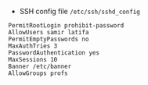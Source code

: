 - SSH config file
`/etc/ssh/sshd_config`

```
PermitRootLogin prohibit-password
AllowUsers samir latifa
PermitEmptyPasswords no
MaxAuthTries 3
PasswordAuthentication yes
MaxSessions 10
Banner /etc/banner
AllowGroups profs
```

